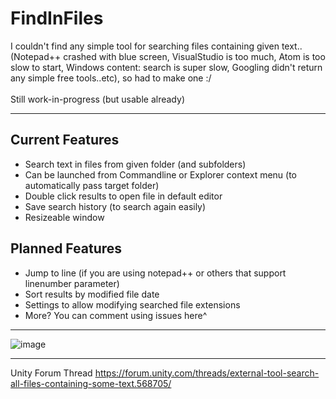 # FindInFiles

I couldn't find any simple tool for searching files containing given text..<br>
(Notepad++ crashed with blue screen, VisualStudio is too much, Atom is too slow to start, Windows content: search is super slow, Googling didn't return any simple free tools..etc), so had to make one :/<br>
<br>
Still work-in-progress (but usable already)
<hr>

## Current Features
- Search text in files from given folder (and subfolders)
- Can be launched from Commandline or Explorer context menu (to automatically pass target folder)
- Double click results to open file in default editor
- Save search history (to search again easily)
- Resizeable window

## Planned Features
- Jump to line (if you are using notepad++ or others that support linenumber parameter)
- Sort results by modified file date
- Settings to allow modifying searched file extensions
- More? You can comment using issues here^

<hr>

![image](https://user-images.githubusercontent.com/5438317/46906957-f084f480-cf3d-11e8-9d22-45e67f614126.png)

<hr>

Unity Forum Thread
https://forum.unity.com/threads/external-tool-search-all-files-containing-some-text.568705/
